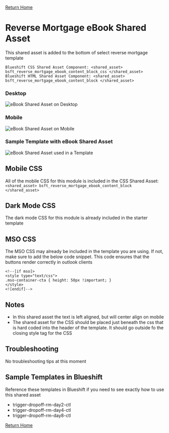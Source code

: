 
[Return Home](index.md)

# Reverse Mortgage eBook Shared Asset
This shared asset is added to the bottom of select reverse mortgage template


```
Blueshift CSS Shared Asset Component: <shared_asset> bsft_reverse_mortgage_ebook_content_block_css </shared_asset>
Blueshift HTML Shared Asset Component: <shared_asset> bsft_reverse_mortgage_ebook_content_block </shared_asset>

```

### Desktop
![eBook Shared Asset on Desktop](https://s3.amazonaws.com/marketing.lendingtree.com/email/module-library/sa-reverse-mortgage-ebook-desktop.png)


### Mobile
![eBook Shared Asset on Mobile](https://s3.amazonaws.com/marketing.lendingtree.com/email/module-library/sa-reverse-mortgage-ebook-mobile.png)


### Sample Template with eBook Shared Asset
![eBook Shared Asset used in a Template](https://s3.amazonaws.com/marketing.lendingtree.com/email/module-library/sa-reverse-mortgage-ebook-sample-template.png)


## Mobile CSS
All of the mobile CSS for this module is included in the CSS Shared Asset: ```<shared_asset> bsft_reverse_mortgage_ebook_content_block </shared_asset>```


## Dark Mode CSS
The dark mode CSS for this module is already included in the starter template


## MSO CSS
The MSO CSS may already be included in the template you are using.  If not, make sure to add the below code snippet.  This code ensures that the buttons render correctly in outlook clients

```
<!--[if mso]>
<style type="text/css">
.mso-container-cta { height: 50px !important; }
</style>
<![endif]-->
```

## Notes
- In this shared asset the text is left aligned, but will center align on mobile
- The shared asset for the CSS should be placed just beneath the css that is hard coded into the header of the template.  It should go outside fo the closing style tag for the CSS

## Troubleshooting
No troubleshooting tips at this moment

## Sample Templates in Blueshift
Reference these templates in Blueshift if you need to see exactly how to use this shared asset

- trigger-dropoff-rm-day2-ctl
- trigger-dropoff-rm-day4-ctl
- trigger-dropoff-rm-day8-ctl


[Return Home](index.md)

